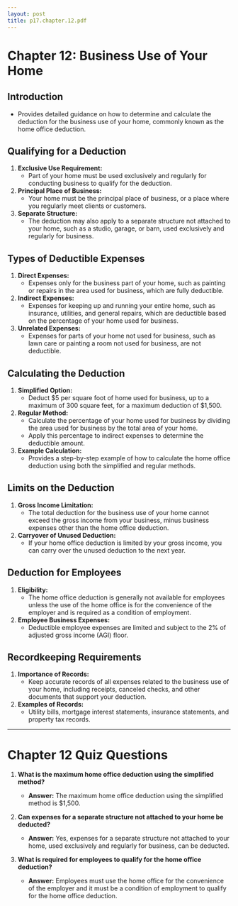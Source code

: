 ```yaml
---
layout: post
title: p17.chapter.12.pdf
--- 
```


# Chapter 12: Business Use of Your Home

## Introduction
- Provides detailed guidance on how to determine and calculate the deduction for the business use of your home, commonly known as the home office deduction.

## Qualifying for a Deduction
1. **Exclusive Use Requirement:**
   - Part of your home must be used exclusively and regularly for conducting business to qualify for the deduction.
2. **Principal Place of Business:**
   - Your home must be the principal place of business, or a place where you regularly meet clients or customers.
3. **Separate Structure:**
   - The deduction may also apply to a separate structure not attached to your home, such as a studio, garage, or barn, used exclusively and regularly for business.

## Types of Deductible Expenses
1. **Direct Expenses:**
   - Expenses only for the business part of your home, such as painting or repairs in the area used for business, which are fully deductible.
2. **Indirect Expenses:**
   - Expenses for keeping up and running your entire home, such as insurance, utilities, and general repairs, which are deductible based on the percentage of your home used for business.
3. **Unrelated Expenses:**
   - Expenses for parts of your home not used for business, such as lawn care or painting a room not used for business, are not deductible.

## Calculating the Deduction
1. **Simplified Option:**
   - Deduct $5 per square foot of home used for business, up to a maximum of 300 square feet, for a maximum deduction of $1,500.
2. **Regular Method:**
   - Calculate the percentage of your home used for business by dividing the area used for business by the total area of your home.
   - Apply this percentage to indirect expenses to determine the deductible amount.
3. **Example Calculation:**
   - Provides a step-by-step example of how to calculate the home office deduction using both the simplified and regular methods.

## Limits on the Deduction
1. **Gross Income Limitation:**
   - The total deduction for the business use of your home cannot exceed the gross income from your business, minus business expenses other than the home office deduction.
2. **Carryover of Unused Deduction:**
   - If your home office deduction is limited by your gross income, you can carry over the unused deduction to the next year.

## Deduction for Employees
1. **Eligibility:** 
   - The home office deduction is generally not available for employees unless the use of the home office is for the convenience of the employer and is required as a condition of employment.
2. **Employee Business Expenses:**
   - Deductible employee expenses are limited and subject to the 2% of adjusted gross income (AGI) floor.

## Recordkeeping Requirements
1. **Importance of Records:**
   - Keep accurate records of all expenses related to the business use of your home, including receipts, canceled checks, and other documents that support your deduction.
2. **Examples of Records:**
   - Utility bills, mortgage interest statements, insurance statements, and property tax records.

---

# Chapter 12 Quiz Questions

1. **What is the maximum home office deduction using the simplified method?**
   - **Answer:** The maximum home office deduction using the simplified method is $1,500.

2. **Can expenses for a separate structure not attached to your home be deducted?**
   - **Answer:** Yes, expenses for a separate structure not attached to your home, used exclusively and regularly for business, can be deducted.

3. **What is required for employees to qualify for the home office deduction?**
   - **Answer:** Employees must use the home office for the convenience of the employer and it must be a condition of employment to qualify for the home office deduction.
